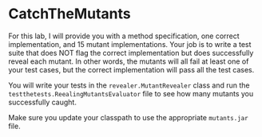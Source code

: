 # CatchTheMutants

For this lab, I will provide you with a method specification, one correct implementation, and 15 mutant implementations. 
Your job is to write a test suite that does NOT flag the correct implementation but does successfully reveal each mutant. 
In other words, the mutants will all fail at least one of your test cases, but the correct implementation will pass all the test cases.

You will write your tests in the `revealer.MutantRevealer` class and run the `testthetests.ReealingMutantsEvaluator` file to see how many mutants you successfully caught.

Make sure you update your classpath to use the appropriate `mutants.jar` file.